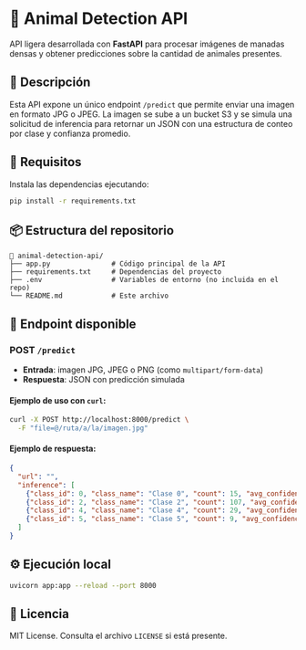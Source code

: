 # 🦓 Animal Detection API

API ligera desarrollada con **FastAPI** para procesar imágenes de manadas densas y obtener predicciones sobre la cantidad de animales presentes.

## 🚀 Descripción

Esta API expone un único endpoint `/predict` que permite enviar una imagen en formato JPG o JPEG. La imagen se sube a un bucket S3 y se simula una solicitud de inferencia para retornar un JSON con una estructura de conteo por clase y confianza promedio.


## 🧪 Requisitos

Instala las dependencias ejecutando:

```bash
pip install -r requirements.txt
```

## 📦 Estructura del repositorio

```
📁 animal-detection-api/
├── app.py               # Código principal de la API
├── requirements.txt     # Dependencias del proyecto
├── .env                 # Variables de entorno (no incluida en el repo)
└── README.md            # Este archivo
```

## 🔌 Endpoint disponible

### POST `/predict`

- **Entrada**: imagen JPG, JPEG o PNG (como `multipart/form-data`)
- **Respuesta**: JSON con predicción simulada

#### Ejemplo de uso con `curl`:

```bash
curl -X POST http://localhost:8000/predict \
  -F "file=@/ruta/a/la/imagen.jpg"
```

#### Ejemplo de respuesta:

```json
{
  "url": "",
  "inference": [
    {"class_id": 0, "class_name": "Clase 0", "count": 15, "avg_confidence": 2.03},
    {"class_id": 2, "class_name": "Clase 2", "count": 107, "avg_confidence": 5.34},
    {"class_id": 4, "class_name": "Clase 4", "count": 29, "avg_confidence": 4.13},
    {"class_id": 5, "class_name": "Clase 5", "count": 9, "avg_confidence": 1.88}
  ]
}
```

## ⚙️ Ejecución local

```bash
uvicorn app:app --reload --port 8000
```


## 📄 Licencia

MIT License. Consulta el archivo `LICENSE` si está presente.
